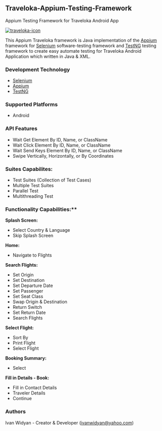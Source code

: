 ## Traveloka-Appium-Testing-Framework
Appium Testing Framework for Traveloka Android App

[![traveloka-icon](https://user-images.githubusercontent.com/12959761/44567746-109a0200-a79e-11e8-8e57-8bed67ac3087.png)](https://www.traveloka.com/en/)

This Appium Traveloka framework is Java implementation of the [Appium](https://github.com/appium/appium) framework for [Selenium](https://github.com/SeleniumHQ/selenium) software-testing framework and [TestNG](https://github.com/cbeust/testng) testing framework to create easy automate testing for Traveloka Android Application which written in Java & XML.

### Development Technology
* [Selenium](https://github.com/SeleniumHQ/selenium)
* [Appium](https://github.com/appium/appium)
* [TestNG](https://github.com/cbeust/testng)

### Supported Platforms
* Android

### API Features
* Wait Get Element By ID, Name, or ClassName
* Wait Click Element By ID, Name, or ClassName
* Wait Send Keys Element By ID, Name, or ClassName
* Swipe Vertically, Horizontally, or By Coordinates

### Suites Capabilites:
* Test Suites (Collection of Test Cases)
* Multiple Test Suites
* Parallel Test
* Multithreading Test

### Functionality Capabilities:**
**Splash Screen:**
* Select Country & Language
* Skip Splash Screen

**Home:**
* Navigate to Flights

**Search Flights:**
* Set Origin
* Set Destination
* Set Departure Date
* Set Passenger
* Set Seat Class
* Swap Origin & Destination
* Return Switch
* Set Return Date
* Search Flights

**Select Flight:**
* Sort By
* Print Flight
* Select Flight

**Booking Summary:**
* Select

**Fill in Details - Book:**
* Fill in Contact Details
* Traveler Details
* Continue

### Authors
Ivan Widyan - Creator & Developer (ivanwidyan@yahoo.com)
